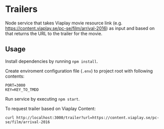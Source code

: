 # Trailers

Node service that takes Viaplay movie resource link (e.g. https://content.viaplay.se/pc-se/film/arrival-2016) as input and based on that returns the URL to the trailer for the movie.

## Usage

Install dependencies by running `npm install`.

Create enviroment configuration file (`.env`) to project root with following contents:

```
PORT=3000
KEY=KEY_TO_TMDD
```

Run service by executing `npm start`.

To request trailer based on Viaplay Content:

```
curl http://localhost:3000/trailer?url=https://content.viaplay.se/pc-se/film/arrival-2016
```
